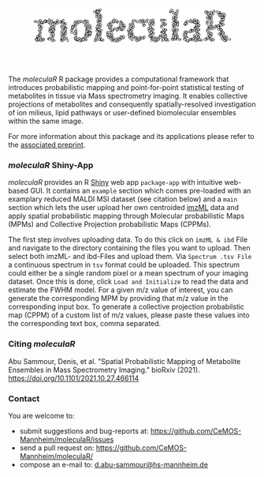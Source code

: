 

<p align="center"><img src="moleculaR-icon1.svg" width="400"></p>


<br />
<br />

The _moleculaR_ R package provides a computational framework that introduces probabilistic mapping
and point-for-point statistical testing of metabolites in tissue via Mass spectrometry imaging.
It enables collective projections of metabolites and consequently spatially-resolved investigation
of ion milieus, lipid pathways or user-defined biomolecular ensembles within the same image.

For more information about this package and its applications please refer to the [associated preprint](https://doi.org/10.1101/2021.10.27.466114). 



### _moleculaR_ Shiny-App

_moleculaR_ provides an R [Shiny](https://www.rdocumentation.org/packages/Shiny/versions/1.7.1) web app `package-app` with intuitive web-based GUI. It contains an `example` section which comes pre-loaded with an examplary reduced MALDI MSI dataset (see citation below) and a `main` section which lets the user upload her own centroided [imzML](https://ms-imaging.org/imzml/) data and apply spatial probabilistic mapping through Molecular probabilistic Maps (MPMs) and Collective Projection probabilistic Maps (CPPMs). 

The first step involves uploading data. To do this click on `imzML & ibd` File and navigate to the directory containing the files you want to upload. Then select both imzML- and ibd-Files and upload them. Via `Spectrum .tsv File` a continuous spectrum in `tsv` format could be uploaded. This spectrum could either be a single random pixel or a mean spectrum of your imaging dataset. Once this is done, click `Load and Initialize` to read the data and estimate the FWHM model. For a given m/z value of interest, you can generate the corresponding MPM by providing that m/z value in the corresponding input box. To generate a collective projection probabilstic map (CPPM) of a custom list of m/z values, please paste these values into the corresponding text box, comma separated.


### Citing _moleculaR_

Abu Sammour, Denis, et al. "Spatial Probabilistic Mapping of Metabolite Ensembles in Mass Spectrometry Imaging." bioRxiv (2021). https://doi.org/10.1101/2021.10.27.466114 


### Contact

You are welcome to:

* submit suggestions and bug-reports at: <https://github.com/CeMOS-Mannheim/moleculaR/issues>
* send a pull request on: <https://github.com/CeMOS-Mannheim/moleculaR/>
* compose an e-mail to: <d.abu-sammour@hs-mannheim.de>




